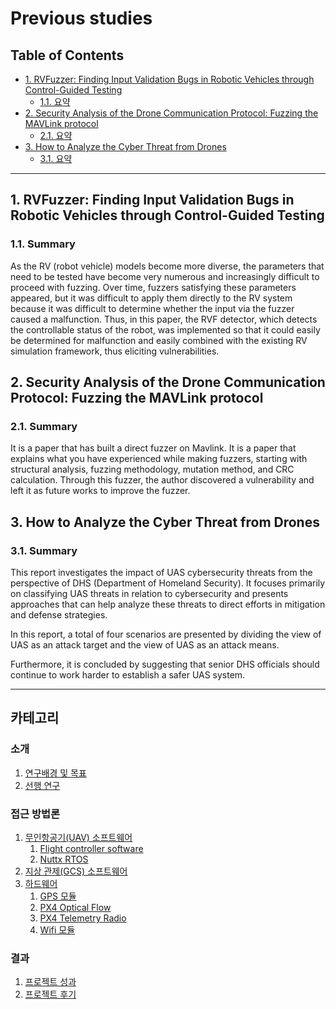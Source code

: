 # Previous studies <!-- omit in toc -->

## Table of Contents <!-- omit in toc -->

- [1. RVFuzzer: Finding Input Validation Bugs in Robotic Vehicles through Control-Guided Testing](#1-rvfuzzer-finding-input-validation-bugs-in-robotic-vehicles-through-control-guided-testing)
  - [1.1. 요약](#11-요약)
- [2. Security Analysis of the Drone Communication Protocol: Fuzzing the MAVLink protocol](#2-security-analysis-of-the-drone-communication-protocol-fuzzing-the-mavlink-protocol)
  - [2.1. 요약](#21-요약)
- [3. How to Analyze the Cyber Threat from Drones](#3-how-to-analyze-the-cyber-threat-from-drones)
  - [3.1. 요약](#31-요약)

- - -

## 1. RVFuzzer: Finding Input Validation Bugs in Robotic Vehicles through Control-Guided Testing

### 1.1. Summary

As the RV (robot vehicle) models become more diverse, the parameters that need to be tested have become very numerous and increasingly difficult to proceed with fuzzing. Over time, fuzzers satisfying these parameters appeared, but it was difficult to apply them directly to the RV system because it was difficult to determine whether the input via the fuzzer caused a malfunction. Thus, in this paper, the RVF detector, which detects the controllable status of the robot, was implemented so that it could easily be determined for malfunction and easily combined with the existing RV simulation framework, thus eliciting vulnerabilities.

## 2. Security Analysis of the Drone Communication Protocol: Fuzzing the MAVLink protocol

### 2.1. Summary

It is a paper that has built a direct fuzzer on Mavlink. It is a paper that explains what you have experienced while making fuzzers, starting with structural analysis, fuzzing methodology, mutation method, and CRC calculation. Through this fuzzer, the author discovered a vulnerability and left it as future works to improve the fuzzer.

## 3. How to Analyze the Cyber Threat from Drones

### 3.1. Summary
This report investigates the impact of UAS cybersecurity threats from the perspective of DHS (Department of Homeland Security). It focuses primarily on classifying UAS threats in relation to cybersecurity and presents approaches that can help analyze these threats to direct efforts in mitigation and defense strategies.

In this report, a total of four scenarios are presented by dividing the view of UAS as an attack target and the view of UAS as an attack means.

Furthermore, it is concluded by suggesting that senior DHS officials should continue to work harder to establish a safer UAS system.

---

## 카테고리 <!-- omit in toc -->

### 소개 <!-- omit in toc -->
   1. [연구배경 및 목표](/1-intro/about-drone-research.md)
   2. [선행 연구](/1-intro/related-work.md)

### 접근 방법론 <!-- omit in toc -->
   1. [무인항공기(UAV) 소프트웨어](/2-body/1_software-uav.md)
      1. [Flight controller software](/2-body/1_software-uav.md/#1-fcsflight-controller-software)
      2. [Nuttx RTOS](/2-body/1_software-uav.md/#2-nuttx-rtos)
   2. [지상 관제(GCS) 소프트웨어](/2-body/2_software-gcs.md/)
   3. [하드웨어](/2-body/3_hardware.md)
       1. [GPS 모듈](/2-body/3_hardware.md/#1-gps-모듈)
       2. [PX4 Optical Flow](/2-body/3_hardware.md/#2-px4-optical-flow)
       3. [PX4 Telemetry Radio](/2-body/3_hardware.md/#3-px4-telemetry-radio)
       4. [Wifi 모듈](/2-body/3_hardware.md/#4-wifi-모듈)

### 결과 <!-- omit in toc -->
   1. [프로젝트 성과](/3-conclusion/result.md)
   2. [프로젝트 후기](/3-conclusion/conclusion.md)

